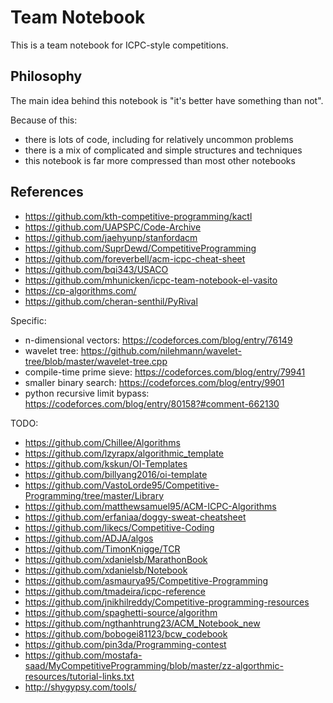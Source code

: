 # Team Notebook

This is a team notebook for ICPC-style competitions.

## Philosophy

The main idea behind this notebook is "it's better have something than not".

Because of this:
- there is lots of code, including for relatively uncommon problems
- there is a mix of complicated and simple structures and techniques
- this notebook is far more compressed than most other notebooks

## References

- https://github.com/kth-competitive-programming/kactl
- https://github.com/UAPSPC/Code-Archive
- https://github.com/jaehyunp/stanfordacm
- https://github.com/SuprDewd/CompetitiveProgramming
- https://github.com/foreverbell/acm-icpc-cheat-sheet
- https://github.com/bqi343/USACO
- https://github.com/mhunicken/icpc-team-notebook-el-vasito
- https://cp-algorithms.com/
- https://github.com/cheran-senthil/PyRival

Specific:
- n-dimensional vectors: https://codeforces.com/blog/entry/76149
- wavelet tree: https://github.com/nilehmann/wavelet-tree/blob/master/wavelet-tree.cpp
- compile-time prime sieve: https://codeforces.com/blog/entry/79941
- smaller binary search: https://codeforces.com/blog/entry/9901
- python recursive limit bypass: https://codeforces.com/blog/entry/80158?#comment-662130

TODO:
- https://github.com/Chillee/Algorithms
- https://github.com/lzyrapx/algorithmic_template
- https://github.com/kskun/OI-Templates
- https://github.com/billyang2016/oi-template
- https://github.com/VastoLorde95/Competitive-Programming/tree/master/Library
- https://github.com/matthewsamuel95/ACM-ICPC-Algorithms
- https://github.com/erfaniaa/doggy-sweat-cheatsheet
- https://github.com/likecs/Competitive-Coding
- https://github.com/ADJA/algos
- https://github.com/TimonKnigge/TCR
- https://github.com/xdanielsb/MarathonBook
- https://github.com/xdanielsb/Notebook
- https://github.com/asmaurya95/Competitive-Programming
- https://github.com/tmadeira/icpc-reference
- https://github.com/jnikhilreddy/Competitive-programming-resources
- https://github.com/spaghetti-source/algorithm
- https://github.com/ngthanhtrung23/ACM_Notebook_new
- https://github.com/bobogei81123/bcw_codebook
- https://github.com/pin3da/Programming-contest
- https://github.com/mostafa-saad/MyCompetitiveProgramming/blob/master/zz-algorthmic-resources/tutorial-links.txt
- http://shygypsy.com/tools/
